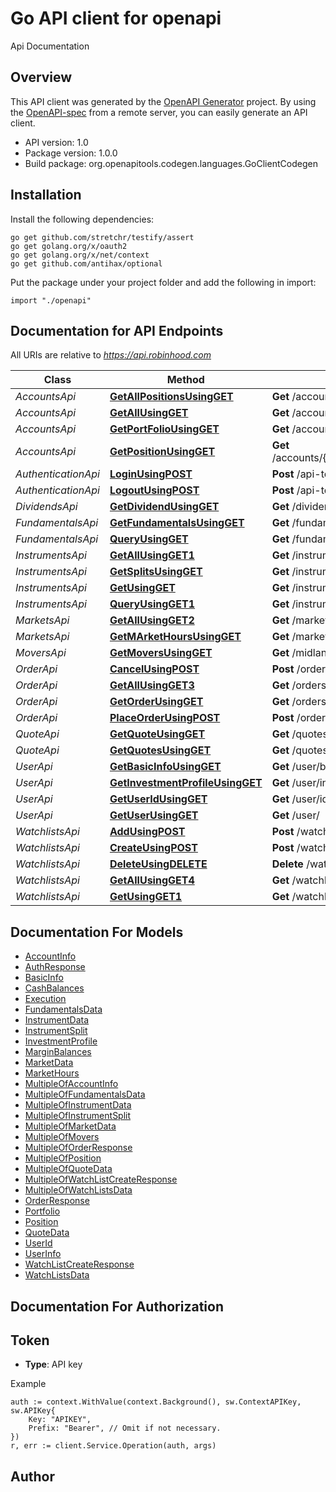 # Go API client for openapi

Api Documentation

## Overview
This API client was generated by the [OpenAPI Generator](https://openapi-generator.tech) project.  By using the [OpenAPI-spec](https://www.openapis.org/) from a remote server, you can easily generate an API client.

- API version: 1.0
- Package version: 1.0.0
- Build package: org.openapitools.codegen.languages.GoClientCodegen

## Installation

Install the following dependencies:

```shell
go get github.com/stretchr/testify/assert
go get golang.org/x/oauth2
go get golang.org/x/net/context
go get github.com/antihax/optional
```

Put the package under your project folder and add the following in import:

```golang
import "./openapi"
```

## Documentation for API Endpoints

All URIs are relative to *https://api.robinhood.com*

Class | Method | HTTP request | Description
------------ | ------------- | ------------- | -------------
*AccountsApi* | [**GetAllPositionsUsingGET**](docs/AccountsApi.md#getallpositionsusingget) | **Get** /accounts/{accountId}/positions/ | getAllPositions
*AccountsApi* | [**GetAllUsingGET**](docs/AccountsApi.md#getallusingget) | **Get** /accounts/ | getAll
*AccountsApi* | [**GetPortFolioUsingGET**](docs/AccountsApi.md#getportfoliousingget) | **Get** /accounts/{accountId}/portfolio/ | getPortFolio
*AccountsApi* | [**GetPositionUsingGET**](docs/AccountsApi.md#getpositionusingget) | **Get** /accounts/{accountId}/positions/{positionId}/ | getPosition
*AuthenticationApi* | [**LoginUsingPOST**](docs/AuthenticationApi.md#loginusingpost) | **Post** /api-token-auth/ | login
*AuthenticationApi* | [**LogoutUsingPOST**](docs/AuthenticationApi.md#logoutusingpost) | **Post** /api-token-logout/ | logout
*DividendsApi* | [**GetDividendUsingGET**](docs/DividendsApi.md#getdividendusingget) | **Get** /dividends/{id}/ | getDividend
*FundamentalsApi* | [**GetFundamentalsUsingGET**](docs/FundamentalsApi.md#getfundamentalsusingget) | **Get** /fundamentals/{symbol}/ | getFundamentals
*FundamentalsApi* | [**QueryUsingGET**](docs/FundamentalsApi.md#queryusingget) | **Get** /fundamentals/ | query
*InstrumentsApi* | [**GetAllUsingGET1**](docs/InstrumentsApi.md#getallusingget1) | **Get** /instruments | getAll
*InstrumentsApi* | [**GetSplitsUsingGET**](docs/InstrumentsApi.md#getsplitsusingget) | **Get** /instruments/{instrument_id}/splits/ | getSplits
*InstrumentsApi* | [**GetUsingGET**](docs/InstrumentsApi.md#getusingget) | **Get** /instruments/{instrument_id}/ | get
*InstrumentsApi* | [**QueryUsingGET1**](docs/InstrumentsApi.md#queryusingget1) | **Get** /instruments/ | query
*MarketsApi* | [**GetAllUsingGET2**](docs/MarketsApi.md#getallusingget2) | **Get** /markets | getAll
*MarketsApi* | [**GetMArketHoursUsingGET**](docs/MarketsApi.md#getmarkethoursusingget) | **Get** /markets/{mic}/hours/{date}/ | getMArketHours
*MoversApi* | [**GetMoversUsingGET**](docs/MoversApi.md#getmoversusingget) | **Get** /midlands/movers/sp500/ | getMovers
*OrderApi* | [**CancelUsingPOST**](docs/OrderApi.md#cancelusingpost) | **Post** /orders/{order_id}/cancel/ | cancel
*OrderApi* | [**GetAllUsingGET3**](docs/OrderApi.md#getallusingget3) | **Get** /orders/ | getAll
*OrderApi* | [**GetOrderUsingGET**](docs/OrderApi.md#getorderusingget) | **Get** /orders/{order_id}/ | getOrder
*OrderApi* | [**PlaceOrderUsingPOST**](docs/OrderApi.md#placeorderusingpost) | **Post** /orders/ | placeOrder
*QuoteApi* | [**GetQuoteUsingGET**](docs/QuoteApi.md#getquoteusingget) | **Get** /quotes/{symbol}/ | getQuote
*QuoteApi* | [**GetQuotesUsingGET**](docs/QuoteApi.md#getquotesusingget) | **Get** /quotes/ | getQuotes
*UserApi* | [**GetBasicInfoUsingGET**](docs/UserApi.md#getbasicinfousingget) | **Get** /user/basic_info/ | getBasicInfo
*UserApi* | [**GetInvestmentProfileUsingGET**](docs/UserApi.md#getinvestmentprofileusingget) | **Get** /user/investment_profile/ | getInvestmentProfile
*UserApi* | [**GetUserIdUsingGET**](docs/UserApi.md#getuseridusingget) | **Get** /user/id/ | getUserId
*UserApi* | [**GetUserUsingGET**](docs/UserApi.md#getuserusingget) | **Get** /user/ | getUser
*WatchlistsApi* | [**AddUsingPOST**](docs/WatchlistsApi.md#addusingpost) | **Post** /watchlists/Default/bulk_add/ | add
*WatchlistsApi* | [**CreateUsingPOST**](docs/WatchlistsApi.md#createusingpost) | **Post** /watchlists/ | create
*WatchlistsApi* | [**DeleteUsingDELETE**](docs/WatchlistsApi.md#deleteusingdelete) | **Delete** /watchlists/{name}/{instrumentId} | delete
*WatchlistsApi* | [**GetAllUsingGET4**](docs/WatchlistsApi.md#getallusingget4) | **Get** /watchlists/ | getAll
*WatchlistsApi* | [**GetUsingGET1**](docs/WatchlistsApi.md#getusingget1) | **Get** /watchlists/{name}/ | get


## Documentation For Models

 - [AccountInfo](docs/AccountInfo.md)
 - [AuthResponse](docs/AuthResponse.md)
 - [BasicInfo](docs/BasicInfo.md)
 - [CashBalances](docs/CashBalances.md)
 - [Execution](docs/Execution.md)
 - [FundamentalsData](docs/FundamentalsData.md)
 - [InstrumentData](docs/InstrumentData.md)
 - [InstrumentSplit](docs/InstrumentSplit.md)
 - [InvestmentProfile](docs/InvestmentProfile.md)
 - [MarginBalances](docs/MarginBalances.md)
 - [MarketData](docs/MarketData.md)
 - [MarketHours](docs/MarketHours.md)
 - [MultipleOfAccountInfo](docs/MultipleOfAccountInfo.md)
 - [MultipleOfFundamentalsData](docs/MultipleOfFundamentalsData.md)
 - [MultipleOfInstrumentData](docs/MultipleOfInstrumentData.md)
 - [MultipleOfInstrumentSplit](docs/MultipleOfInstrumentSplit.md)
 - [MultipleOfMarketData](docs/MultipleOfMarketData.md)
 - [MultipleOfMovers](docs/MultipleOfMovers.md)
 - [MultipleOfOrderResponse](docs/MultipleOfOrderResponse.md)
 - [MultipleOfPosition](docs/MultipleOfPosition.md)
 - [MultipleOfQuoteData](docs/MultipleOfQuoteData.md)
 - [MultipleOfWatchListCreateResponse](docs/MultipleOfWatchListCreateResponse.md)
 - [MultipleOfWatchListsData](docs/MultipleOfWatchListsData.md)
 - [OrderResponse](docs/OrderResponse.md)
 - [Portfolio](docs/Portfolio.md)
 - [Position](docs/Position.md)
 - [QuoteData](docs/QuoteData.md)
 - [UserId](docs/UserId.md)
 - [UserInfo](docs/UserInfo.md)
 - [WatchListCreateResponse](docs/WatchListCreateResponse.md)
 - [WatchListsData](docs/WatchListsData.md)


## Documentation For Authorization



## Token

- **Type**: API key

Example

```golang
auth := context.WithValue(context.Background(), sw.ContextAPIKey, sw.APIKey{
    Key: "APIKEY",
    Prefix: "Bearer", // Omit if not necessary.
})
r, err := client.Service.Operation(auth, args)
```


## Author



